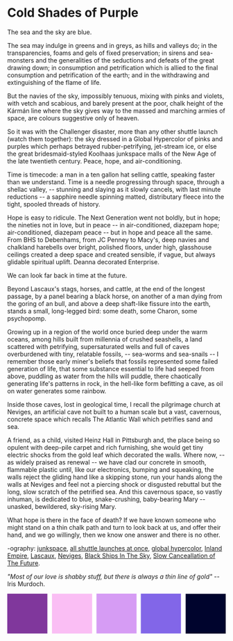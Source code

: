 # Cold Shades of Purple

The sea and the sky are blue.

The sea may indulge in greens and in greys, as hills and valleys do; in the transparencies, foams and gels of fixed preservation; in sirens and sea-monsters and the generalities of the seductions and defeats of the great drawing down; in consumption and petrification which is allied to the final consumption and petrification of the earth; and in the withdrawing and extinguishing of the flame of life.

But the navies of the sky, impossibly tenuous, mixing with pinks and violets, with vetch and scabious, and barely present at the poor, chalk height of the Kármán line where the sky gives way to the massed and marching armies of space, are colours suggestive only of heaven.

So it was with the Challenger disaster, more than any other shuttle launch (watch them together): the sky dressed in a Global Hypercolor of pinks and purples which perhaps betrayed rubber-petrifying, jet-stream ice, or else the great bridesmaid-styled Koolhaas junkspace malls of the New Age of the late twentieth century. Peace, hope, and air-conditioning.

Time is timecode: a man in a ten gallon hat selling cattle, speaking faster than we understand. Time is a needle progressing through space, through a shellac valley, -- stunning and slaying as it slowly cancels, with last minute reductions -- a sapphire needle spinning matted, distributary fleece into the tight, spooled threads of history.

Hope is easy to ridicule. The Next Generation went not boldly, but in hope; the nineties not in love, but in peace -- in air-conditioned, diazepam hope; air-conditioned, diazepam peace -- but in hope and peace all the same. From BHS to Debenhams, from JC Penney to Macy's, deep navies and chalkland harebells over bright, polished floors, under high, glasshouse ceilings created a deep space and created sensible, if vague, but always glidable spiritual uplift. Deanna decorated Enterprise.

We can look far back in time at the future.

Beyond Lascaux's stags, horses, and cattle, at the end of the longest passage, by a panel bearing a black horse, on another of a man dying from the goring of an bull, and above a deep shaft-like fissure into the earth, stands a small, long-legged bird: some death, some Charon, some psychopomp.

Growing up in a region of the world once buried deep under the warm oceans, among hills built from millennia of crushed seashells, a land scattered with petrifying, supersaturated wells and full of caves overburdened with tiny, relatable fossils, -- sea-worms and sea-snails -- I remember those early miner's beliefs that fossils represented some failed generation of life, that some substance essential to life had seeped from above, puddling as water from the hills will puddle, there chaotically generating life's patterns in rock, in the hell-like form befitting a cave, as oil on water generates some rainbow.

Inside those caves, lost in geological time, I recall the pilgrimage church at Neviges, an artificial cave not built to a human scale but a vast, cavernous, concrete space which recalls The Atlantic Wall which petrifies sand and sea.

A friend, as a child, visited Heinz Hall in Pittsburgh and, the place being so opulent with deep-pile carpet and rich furnishing, she would get tiny electric shocks from the gold leaf which decorated the walls. Where now, -- as widely praised as renewal -- we have clad our concrete in smooth, flammable plastic until, like our electronics, bumping and squeaking, the walls reject the gliding hand like a skipping stone, run your hands along the walls at Neviges and feel not a piercing shock or disgusted rebuttal but the long, slow scratch of the petrified sea. And this cavernous space, so vastly inhuman, is dedicated to blue, snake-crushing, baby-bearing Mary -- unasked, bewildered, sky-rising Mary.

What hope is there in the face of death? If we have known someone who might stand on a thin chalk path and turn to look back at us, and offer their hand, and we go willingly, then we know one answer and there is no other.

-ography: [junkspace](https://www.cavvia.net/junkspace/), [all shuttle launches at once](https://youtu.be/dA_WCfN4yp4), [global hypercolor](https://en.wikipedia.org/wiki/Hypercolor), [Inland Empire](https://youtu.be/TCEpI4L_6SM), [Lascaux](https://www.lascaux.fr/en), [Neviges](https://www.dezeen.com/2014/09/17/brutalist-buildings-pilgrimage-church-neviges-by-gottfried-bohm/), [Black Ships In The Sky](https://genius.com/Current-93-black-ships-in-the-sky-lyrics), [Slow Canceallation of The Future](https://youtu.be/JX-HfNIN-pc).

_"Most of our love is shabby stuff, but there is always a thin line of gold"_ -- Iris Murdoch.

![Purples](./purple.png)
